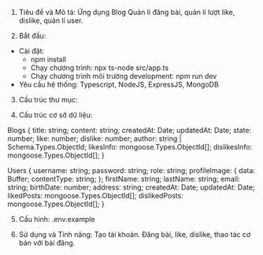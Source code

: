 1. Tiêu đề và Mô tả:
Ứng dụng Blog
Quản lí đăng bài, quản lí lượt like, dislike, quản lí user.

2. Bắt đầu:
- Cài đặt:
  * npm install
  * Chạy chương trình: npx ts-node src/app.ts
  * Chạy chương trình môi trường development: npm run dev
- Yêu cầu hệ thống:
Typescript, NodeJS, ExpressJS, MongoDB

3. Cấu trúc thư mục:

4. Cấu trúc cơ sở dữ liệu:

Blogs {
   title: string;
  content: string;
  createdAt: Date;
  updatedAt: Date;
  state: number;
  like: number;
  dislike: number;
  author: string | Schema.Types.ObjectId;
  likesInfo: mongoose.Types.ObjectId[];
  dislikesInfo: mongoose.Types.ObjectId[];
}

Users {
    username: string;
    password: string;
    role: string;
    profileImage: {
        data: Buffer;
        contentType: string;
    };
    firstName: string;
    lastName: string;
    email: string;
    birthDate: number; 
    address: string;
    createdAt: Date;
    updatedAt: Date;
    likedPosts: mongoose.Types.ObjectId[]; 
    dislikedPosts: mongoose.Types.ObjectId[];
}

5. Cấu hình:
.env.example

6. Sử dụng và Tính năng:
  Tạo tài khoản.
  Đăng bài, like, dislike, thao tác cơ bản với bài đăng.
